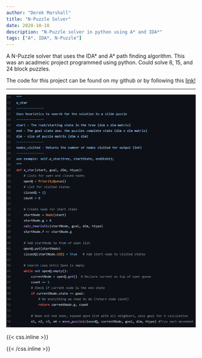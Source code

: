 ```yaml
---
author: "Derek Marshall"
title: "N-Puzzle Solver"
date: 2020-10-10
description: "N-Puzzle solver in python using A* and IDA*"
tags: ["A*, IDA*, N-Puzzle"]
---
```


A N-Puzzle solver that uses the IDA* and A* path finding algorithm. This was an acadmeic project programmed using python. Could solve 8, 15, and 24 block puzzles.

<!--more-->

The code for this project can be found on my github or by following this [link!](https://github.com/DerekMarshall855/Assignment-1)

---

!['N-Puzzle Solver'](/images/python_puzzle.png)


{{< css.inline >}}

<style>
.emojify {
	font-family: Apple Color Emoji, Segoe UI Emoji, NotoColorEmoji, Segoe UI Symbol, Android Emoji, EmojiSymbols;
	font-size: 2rem;
	vertical-align: middle;
}
@media screen and (max-width:650px) {
  .nowrap {
    display: block;
    margin: 25px 0;
  }
}
</style>

{{< /css.inline >}}